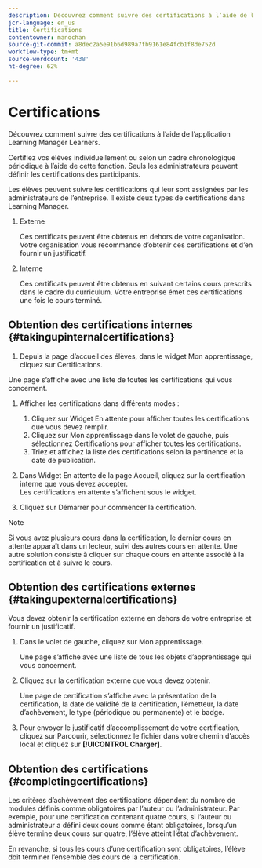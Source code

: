 ```yaml
---
description: Découvrez comment suivre des certifications à l’aide de l’application Learning Manager Learners.
jcr-language: en_us
title: Certifications
contentowner: manochan
source-git-commit: a8dec2a5e91b6d989a7fb9161e84fcb1f8de752d
workflow-type: tm+mt
source-wordcount: '438'
ht-degree: 62%

---
```




# Certifications

Découvrez comment suivre des certifications à l’aide de l’application Learning Manager Learners.

Certifiez vos élèves individuellement ou selon un cadre chronologique périodique à l’aide de cette fonction. Seuls les administrateurs peuvent définir les certifications des participants.

Les élèves peuvent suivre les certifications qui leur sont assignées par les administrateurs de l’entreprise. Il existe deux types de certifications dans Learning Manager.

1. Externe

   Ces certificats peuvent être obtenus en dehors de votre organisation. Votre organisation vous recommande d’obtenir ces certifications et d’en fournir un justificatif.

1. Interne

   Ces certificats peuvent être obtenus en suivant certains cours prescrits dans le cadre du curriculum. Votre entreprise émet ces certifications une fois le cours terminé.

## Obtention des certifications internes {#takingupinternalcertifications}

1. Depuis la page d’accueil des élèves, dans le widget Mon apprentissage, cliquez sur Certifications.

Une page s’affiche avec une liste de toutes les certifications qui vous concernent.

1. Afficher les certifications dans différents modes :

   1. Cliquez sur Widget En attente pour afficher toutes les certifications que vous devez remplir.
   1. Cliquez sur Mon apprentissage dans le volet de gauche, puis sélectionnez Certifications pour afficher toutes les certifications.
   1. Triez et affichez la liste des certifications selon la pertinence et la date de publication.

1. Dans Widget En attente de la page Accueil, cliquez sur la certification interne que vous devez accepter.\
   Les certifications en attente s’affichent sous le widget.

1. Cliquez sur Démarrer pour commencer la certification.

>[!NOTE]
>
>Si vous avez plusieurs cours dans la certification, le dernier cours en attente apparaît dans un lecteur, suivi des autres cours en attente. Une autre solution consiste à cliquer sur chaque cours en attente associé à la certification et à suivre le cours.

## Obtention des certifications externes {#takingupexternalcertifications}

Vous devez obtenir la certification externe en dehors de votre entreprise et fournir un justificatif.

1. Dans le volet de gauche, cliquez sur Mon apprentissage.

   Une page s’affiche avec une liste de tous les objets d’apprentissage qui vous concernent.

1. Cliquez sur la certification externe que vous devez obtenir.

   Une page de certification s’affiche avec la présentation de la certification, la date de validité de la certification, l’émetteur, la date d’achèvement, le type (périodique ou permanente) et le badge.

1. Pour envoyer le justificatif d’accomplissement de votre certification, cliquez sur Parcourir, sélectionnez le fichier dans votre chemin d’accès local et cliquez sur **[!UICONTROL Charger]**.

## Obtention des certifications {#completingcertifications}

Les critères d’achèvement des certifications dépendent du nombre de modules définis comme obligatoires par l’auteur ou l’administrateur. Par exemple, pour une certification contenant quatre cours, si l’auteur ou administrateur a défini deux cours comme étant obligatoires, lorsqu’un élève termine deux cours sur quatre, l’élève atteint l’état d’achèvement.

En revanche, si tous les cours d’une certification sont obligatoires, l’élève doit terminer l’ensemble des cours de la certification.
